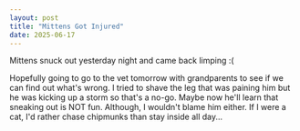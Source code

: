 ```yaml
---
layout: post
title: "Mittens Got Injured"
date: 2025-06-17
---
```

Mittens snuck out yesterday night and came back limping :(

Hopefully going to go to the vet tomorrow with grandparents to see if we can find out what's wrong. I tried to shave the leg that was paining him but he was kicking up a storm so that's a no-go. Maybe now he'll learn that sneaking out is NOT fun. Although, I wouldn't blame him either. If I were a cat, I'd rather chase chipmunks than stay inside all day...